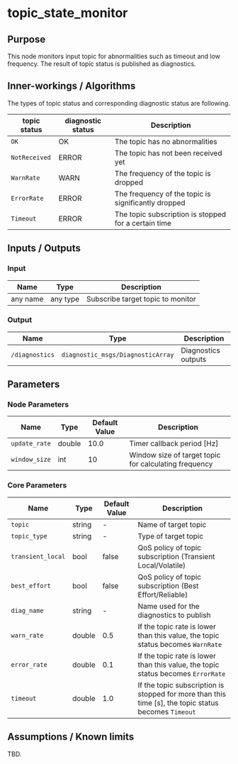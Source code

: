 # topic_state_monitor

## Purpose

This node monitors input topic for abnormalities such as timeout and low frequency.
The result of topic status is published as diagnostics.

## Inner-workings / Algorithms

The types of topic status and corresponding diagnostic status are following.

| topic status  | diagnostic status | Description                                          |
| ------------- | ----------------- | ---------------------------------------------------- |
| `OK`          | OK                | The topic has no abnormalities                       |
| `NotReceived` | ERROR             | The topic has not been received yet                  |
| `WarnRate`    | WARN              | The frequency of the topic is dropped                |
| `ErrorRate`   | ERROR             | The frequency of the topic is significantly dropped  |
| `Timeout`     | ERROR             | The topic subscription is stopped for a certain time |

## Inputs / Outputs

### Input

| Name     | Type     | Description                       |
| -------- | -------- | --------------------------------- |
| any name | any type | Subscribe target topic to monitor |

### Output

| Name           | Type                              | Description         |
| -------------- | --------------------------------- | ------------------- |
| `/diagnostics` | `diagnostic_msgs/DiagnosticArray` | Diagnostics outputs |

## Parameters

### Node Parameters

| Name          | Type   | Default Value | Description                                           |
| ------------- | ------ | ------------- | ----------------------------------------------------- |
| `update_rate` | double | 10.0          | Timer callback period [Hz]                            |
| `window_size` | int    | 10            | Window size of target topic for calculating frequency |

### Core Parameters

| Name              | Type   | Default Value | Description                                                                                          |
| ----------------- | ------ | ------------- | ---------------------------------------------------------------------------------------------------- |
| `topic`           | string | -             | Name of target topic                                                                                 |
| `topic_type`      | string | -             | Type of target topic                                                                                 |
| `transient_local` | bool   | false         | QoS policy of topic subscription (Transient Local/Volatile)                                          |
| `best_effort`     | bool   | false         | QoS policy of topic subscription (Best Effort/Reliable)                                              |
| `diag_name`       | string | -             | Name used for the diagnostics to publish                                                             |
| `warn_rate`       | double | 0.5           | If the topic rate is lower than this value, the topic status becomes `WarnRate`                      |
| `error_rate`      | double | 0.1           | If the topic rate is lower than this value, the topic status becomes `ErrorRate`                     |
| `timeout`         | double | 1.0           | If the topic subscription is stopped for more than this time [s], the topic status becomes `Timeout` |

## Assumptions / Known limits

TBD.
